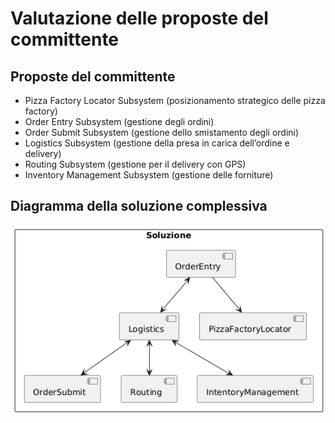 ﻿# Valutazione delle proposte del committente

## Proposte del committente
- Pizza Factory Locator Subsystem (posizionamento strategico delle pizza factory)
- Order Entry Subsystem (gestione degli ordini)
- Order Submit Subsystem (gestione dello smistamento degli ordini)
- Logistics Subsystem (gestione della presa in carica dell’ordine e delivery)
- Routing Subsystem (gestione per il delivery con GPS)
- Inventory Management Subsystem (gestione delle forniture)

## Diagramma della soluzione complessiva

![Diagramma della soluzione](../public/resources/diagrammi/SoluzioneDiagramma.png)
